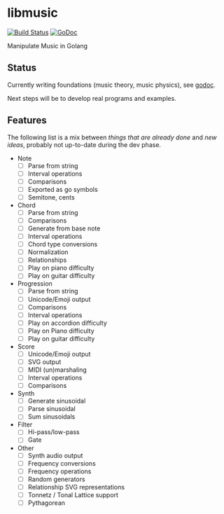 # libmusic

[![Build Status](https://travis-ci.org/moul/libmusic.svg?branch=master)](https://travis-ci.org/moul/libmusic)
[![GoDoc](https://godoc.org/github.com/moul/libmusic?status.svg)](https://godoc.org/github.com/moul/libmusic)

Manipulate Music in Golang

## Status

Currently writing foundations (music theory, music physics), see [godoc](https://godoc.org/github.com/moul/libmusic).

Next steps will be to develop real programs and examples.

## Features

The following list is a mix between _things that are already done_ and _new ideas_, probably not up-to-date during the dev phase.

* Note
  * [ ] Parse from string
  * [ ] Interval operations
  * [ ] Comparisons
  * [ ] Exported as go symbols
  * [ ] Semitone, cents
* Chord
  * [ ] Parse from string
  * [ ] Comparisons
  * [ ] Generate from base note
  * [ ] Interval operations
  * [ ] Chord type conversions
  * [ ] Normalization
  * [ ] Relationships
  * [ ] Play on piano difficulty
  * [ ] Play on guitar difficulty
* Progression
  * [ ] Parse from string
  * [ ] Unicode/Emoji output
  * [ ] Comparisons
  * [ ] Interval operations
  * [ ] Play on accordion difficulty
  * [ ] Play on Piano difficulty
  * [ ] Play on guitar difficulty
* Score
  * [ ] Unicode/Emoji output
  * [ ] SVG output
  * [ ] MIDI (un)marshaling
  * [ ] Interval operations
  * [ ] Comparisons
* Synth
  * [ ] Generate sinusoidal
  * [ ] Parse sinusoidal
  * [ ] Sum sinusoidals
* Filter
  * [ ] Hi-pass/low-pass
  * [ ] Gate
* Other
  * [ ] Synth audio output
  * [ ] Frequency conversions
  * [ ] Frequency operations
  * [ ] Random generators
  * [ ] Relationship SVG representations
  * [ ] Tonnetz / Tonal Lattice support
  * [ ] Pythagorean

